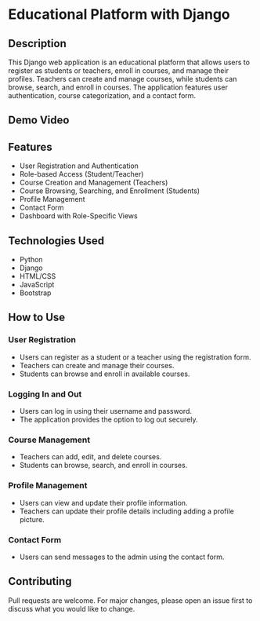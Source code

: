 # Educational Platform with Django

## Description

This Django web application is an educational platform that allows users to register as students or teachers, enroll in courses, and manage their profiles. Teachers can create and manage courses, while students can browse, search, and enroll in courses. The application features user authentication, course categorization, and a contact form.

## Demo Video



## Features

- User Registration and Authentication
- Role-based Access (Student/Teacher)
- Course Creation and Management (Teachers)
- Course Browsing, Searching, and Enrollment (Students)
- Profile Management
- Contact Form
- Dashboard with Role-Specific Views

## Technologies Used

- Python
- Django
- HTML/CSS
- JavaScript
- Bootstrap


## How to Use

### User Registration
- Users can register as a student or a teacher using the registration form.
- Teachers can create and manage their courses.
- Students can browse and enroll in available courses.

### Logging In and Out
- Users can log in using their username and password.
- The application provides the option to log out securely.

### Course Management
- Teachers can add, edit, and delete courses.
- Students can browse, search, and enroll in courses.

### Profile Management
- Users can view and update their profile information.
- Teachers can update their profile details including adding a profile picture.

### Contact Form
- Users can send messages to the admin using the contact form.

## Contributing

Pull requests are welcome. For major changes, please open an issue first to discuss what you would like to change.

